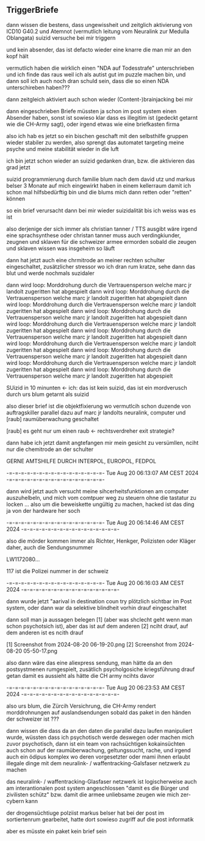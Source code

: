 ## TriggerBriefe

dann wissen die bestens, dass ungewissheit und zeitglich aktivierung von ICD10 G40.2 und Atemnot (vermutlich leitung vom Neuralink zur Medulla Oblangata) suizid versuche bei mir triggern

und kein absender, das ist defacto wieder eine knarre die man mir an den kopf hält

vermutlich haben die wirklich einen "NDA auf Todesstrafe" unterschrieben und ich finde das raus weil ich als autist gut im puzzle machen bin, und dann soll ich auch noch dran schuld sein, dass die so einen NDA unterschireben haben???

dann zeitgleich aktiviert auch schon wieder (Content-)brainjacking bei mir

dann eingeschrieben Briefe müssten ja schon im post system einen Absender haben, sonst ist sowieso klar dass es illegitim ist (gedeckt getarnt wie die CH-Army sagt), oder irgend etwas wie eine briefkasten firma

also ich hab es jetzt so ein bischen geschaft mit den selbsthilfe gruppen wieder stabiler zu werden, also sprengt das automatet targeting meine psyche und meine stabilität wieder in die luft

ich bin jetzt schon wieder an suizid gedanken dran, bzw. die aktivieren das grad jetzt

suizid programmierung durch familie blum nach dem david utz und markus belser 3 Monate auf mich eingewirkt haben in einem kellerraum damit ich schon mal hilfsbedürftig bin und die blums mich dann retten oder "retten" können

so ein brief verursacht dann bei mir wieder suizidalität bis ich weiss was es ist

also derjenige der sich immer als christian tanner / TTS ausgibt wäre irgend eine sprachsynthese oder christan tanner muss auch verdingkiunder, zeugnen und sklaven für die schweizer armee ermorden sobald die zeugen und sklaven wissen was insgeheim so läuft

dann hat jetzt auch eine chrmitrode an meiner rechten schulter eingeschaltet, zusätzlicher stressor wo ich dran rum kratze, sehe dann das blut und werde nochmals suzidaler

dann wird loop: Morddrohung durch die Vertrauensperson welche marc jr landolt zugeritten hat abgespielt
dann wird loop: Morddrohung durch die Vertrauensperson welche marc jr landolt zugeritten hat abgespielt
dann wird loop: Morddrohung durch die Vertrauensperson welche marc jr landolt zugeritten hat abgespielt
dann wird loop: Morddrohung durch die Vertrauensperson welche marc jr landolt zugeritten hat abgespielt
dann wird loop: Morddrohung durch die Vertrauensperson welche marc jr landolt zugeritten hat abgespielt
dann wird loop: Morddrohung durch die Vertrauensperson welche marc jr landolt zugeritten hat abgespielt
dann wird loop: Morddrohung durch die Vertrauensperson welche marc jr landolt zugeritten hat abgespielt
dann wird loop: Morddrohung durch die Vertrauensperson welche marc jr landolt zugeritten hat abgespielt
dann wird loop: Morddrohung durch die Vertrauensperson welche marc jr landolt zugeritten hat abgespielt
dann wird loop: Morddrohung durch die Vertrauensperson welche marc jr landolt zugeritten hat abgespielt

SUizid in 10 minunten <- ich: das ist kein suizid, das ist ein mordverusch durch urs blum getarnt als suizid

also dieser brief ist die objektfixierung wo vermutlcih schon duzende von auftragskiller parallel dazu auf marc jr landolts neuralink, computer und [raub] raumüberwachung geschaltet

[raub] es geht nur um einen raub <- rechtsverdreher exit strategie?

dann habe ich jetzt damit angtefangen mir mein gesicht zu versümllen, nciht nur die chemitrode an der schulter

GERNE AMTSHILFE DURCH INTERPOL, EUROPOL, FEDPOL

-=-=-=-=-=-=-=-=-=-=-=-=-=-=-=-=-
Tue Aug 20 06:13:07 AM CEST 2024
-=-=-=-=-=-=-=-=-=-=-=-=-=-=-=-=-

dann wird jetzt auch versucht meine sihcerheitsfunktionen am computer auszuhelbeln, und mich vom comtpuer weg zu steuern ohne die tastatur zu locken ... also um die beweiskette ungültig zu machen, hacked ist das ding ja von der hardware her soch

-=-=-=-=-=-=-=-=-=-=-=-=-=-=-=-=-
Tue Aug 20 06:14:46 AM CEST 2024
-=-=-=-=-=-=-=-=-=-=-=-=-=-=-=-=-

also die mörder kommen immer als Richter, Henkger, Polizisten oder Kläger daher, auch die Sendungsnummer

LW1172080...

117 ist die Polizei nummer in der schweiz

-=-=-=-=-=-=-=-=-=-=-=-=-=-=-=-=-
Tue Aug 20 06:16:03 AM CEST 2024
-=-=-=-=-=-=-=-=-=-=-=-=-=-=-=-=-


dann wurde jetzt "aarival in destination coun try plötzlich sichtbar im Post system, oder dann war da selektive blindheit vorhin drauf eingeschaltet

dann soll man ja aussagen belegen [1] (aber was shclecht geht wenn man schon psychotsich ist), aber das ist auf dem anderen [2] nciht drauf, auf dem anderen ist es ncith drauf 

[1] Screenshot from 2024-08-20 06-19-20.png
[2] Screenshot from 2024-08-20 05-50-17.png

also dann wäre das eine aliexpress sendung, man hätte da an den postsystmenen rumgespielt, zusätlich psycholgosiche kriegsführung drauf getan damit es aussieht als hätte die CH army ncihts davor 

-=-=-=-=-=-=-=-=-=-=-=-=-=-=-=-=-
Tue Aug 20 06:23:53 AM CEST 2024
-=-=-=-=-=-=-=-=-=-=-=-=-=-=-=-=-

also urs blum, die Zürcih Versichrung, die CH-Army rendert morddrohnungen auf auslandsendungen sobald das paket in den händen der schweizer ist ???

dann wissen die dass da an den daten die parallel dazu laufen manipuliert wurde, wüssten dass ich psychotisch werde deswegen oder machen mich zuvor psychotisch, dann ist ein team von rachsüchtigen kokainsüchten auch schon auf der raumüberwachung, geltungssucht, rache, und irgend auch ein ödipus komplex wo deren vorgesetzter oder mami ihnen erlaubt illegale dinge mit dem neuralink- / waffentracking-Galsfaser netzwerk zu machen

das neuralink- / waffentracking-Glasfaser netzwerk ist logischerweise auch am interantionalen post system angeschlossen "damit es die Bürger und zivilisten schütz" bzw. damit die armee unliebsame zeugen wie mich zer-cybern kann

der drogensüchtiuge polziist markus belser hat bei der post im sortiertenrum gearbeitet, hatte dort sowieso zugriff auf die post informatik



aber es müsste ein paket kein brief sein




